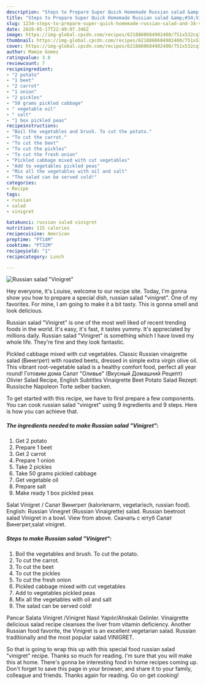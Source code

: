 ```yaml
---
description: "Steps to Prepare Super Quick Homemade Russian salad &amp;#34;Vinigret&amp;#34;"
title: "Steps to Prepare Super Quick Homemade Russian salad &amp;#34;Vinigret&amp;#34;"
slug: 1234-steps-to-prepare-super-quick-homemade-russian-salad-and-34-vinigret-and-34
date: 2020-05-17T22:49:07.346Z
image: https://img-global.cpcdn.com/recipes/6218860684902400/751x532cq70/russian-salad-vinigret-recipe-main-photo.jpg
thumbnail: https://img-global.cpcdn.com/recipes/6218860684902400/751x532cq70/russian-salad-vinigret-recipe-main-photo.jpg
cover: https://img-global.cpcdn.com/recipes/6218860684902400/751x532cq70/russian-salad-vinigret-recipe-main-photo.jpg
author: Mamie Gomez
ratingvalue: 3.8
reviewcount: 7
recipeingredient:
- "2 potato"
- "1 beet"
- "2 carrot"
- "1 onion"
- "2 pickles"
- "50 grams pickled cabbage"
- " vegetable oil"
- " salt"
- "1 box pickled peas"
recipeinstructions:
- "Boil the vegetables and brush. To cut the potato."
- "To cut the carrot."
- "To cut the beet"
- "To cut the pickles"
- "To cut the fresh onion"
- "Pickled cabbage mixed with cut vegetables"
- "Add to vegetables pickled peas"
- "Mix all the vegetables with oil and salt"
- "The salad can be served cold!"
categories:
- Recipe
tags:
- russian
- salad
- vinigret

katakunci: russian salad vinigret 
nutrition: 115 calories
recipecuisine: American
preptime: "PT14M"
cooktime: "PT32M"
recipeyield: "1"
recipecategory: Lunch

---
```



![Russian salad &#34;Vinigret&#34;](https://img-global.cpcdn.com/recipes/6218860684902400/751x532cq70/russian-salad-vinigret-recipe-main-photo.jpg)

Hey everyone, it's Louise, welcome to our recipe site. Today, I'm gonna show you how to prepare a special dish, russian salad &#34;vinigret&#34;. One of my favorites. For mine, I am going to make it a bit tasty. This is gonna smell and look delicious.

Russian salad &#34;Vinigret&#34; is one of the most well liked of recent trending foods in the world. It's easy, it's fast, it tastes yummy. It's appreciated by millions daily. Russian salad &#34;Vinigret&#34; is something which I have loved my whole life. They're fine and they look fantastic.

Pickled cabbage mixed with cut vegetables. Classic Russian vinaigrette salad (Винегрет) with roasted beets, dressed in simple extra virgin olive oil. This vibrant root-vegetable salad is a healthy comfort food, perfect all year round! Готовим дома Салат &#34;Оливье&#34; (Вкусный Домашний Рецепт) Olivier Salad Recipe, English Subtitles Vinaigrette Beet Potato Salad Rezept: Russische Napoleon Torte selber backen.


To get started with this recipe, we have to first prepare a few components. You can cook russian salad &#34;vinigret&#34; using 9 ingredients and 9 steps. Here is how you can achieve that.

<!--inarticleads1-->

##### The ingredients needed to make Russian salad &#34;Vinigret&#34;:

1. Get 2 potato
1. Prepare 1 beet
1. Get 2 carrot
1. Prepare 1 onion
1. Take 2 pickles
1. Take 50 grams pickled cabbage
1. Get  vegetable oil
1. Prepare  salt
1. Make ready 1 box pickled peas


Salat Vinigret / Салат Винигрет (kalorienarm, vegetarisch, russian food). English: Russian Vinegret (Russian Vinaigrette) salad. Russian beetroot salad Vinigret in a bowl. View from above. Скачать с ютуб Салат Винегрет,salat vinigret. 

<!--inarticleads2-->

##### Steps to make Russian salad &#34;Vinigret&#34;:

1. Boil the vegetables and brush. To cut the potato.
1. To cut the carrot.
1. To cut the beet
1. To cut the pickles
1. To cut the fresh onion
1. Pickled cabbage mixed with cut vegetables
1. Add to vegetables pickled peas
1. Mix all the vegetables with oil and salt
1. The salad can be served cold!


Pancar Salata Vinigret /Vinigret Nasıl Yapılır/Ahıskalı Gelinler. Vinaigrette delicious salad recipe cleanses the liver from vitamin deficiency. Another Russian food favorite, the Vinigret is an excellent vegetarian salad. Russian traditionally and the most popular salad VINIGRET. 

So that is going to wrap this up with this special food russian salad &#34;vinigret&#34; recipe. Thanks so much for reading. I'm sure that you will make this at home. There's gonna be interesting food in home recipes coming up. Don't forget to save this page in your browser, and share it to your family, colleague and friends. Thanks again for reading. Go on get cooking!
